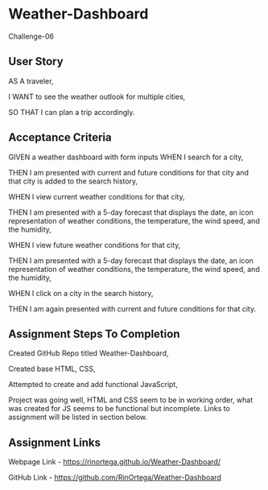 # Weather-Dashboard
Challenge-06

## User Story
AS A traveler,

I WANT to see the weather outlook for multiple cities,

SO THAT I can plan a trip accordingly.

## Acceptance Criteria

GIVEN a weather dashboard with form inputs
WHEN I search for a city,

THEN I am presented with current and future conditions for that city and that city is added to the search history,

WHEN I view current weather conditions for that city,

THEN I am presented with a 5-day forecast that displays the date, an icon representation of weather conditions, the temperature, the wind speed, and the humidity,

WHEN I view future weather conditions for that city,

THEN I am presented with a 5-day forecast that displays the date, an icon
representation of weather conditions, the temperature, the wind speed, and the humidity,

WHEN I click on a city in the search history,

THEN I am again presented with current and future conditions for that city.

## Assignment Steps To Completion

Created GitHub Repo titled Weather-Dashboard,

Created base HTML, CSS,

Attempted to create and add functional JavaScript,

Project was going well, HTML and CSS seem to be in working order, what was created for JS seems to be functional but incomplete. Links to assignment will be listed in section below.

## Assignment Links

Webpage Link - https://rinortega.github.io/Weather-Dashboard/

GitHub Link -
https://github.com/RinOrtega/Weather-Dashboard
